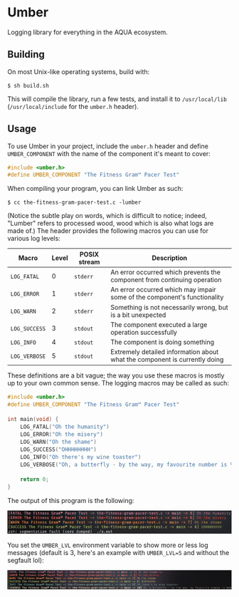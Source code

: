 # Umber

Logging library for everything in the AQUA ecosystem.

## Building

On most Unix-like operating systems, build with:

```console
$ sh build.sh
```

This will compile the library, run a few tests, and install it to `/usr/local/lib` (`/usr/local/include` for the `umber.h` header).

## Usage

To use Umber in your project, include the `umber.h` header and define `UMBER_COMPONENT` with the name of the component it's meant to cover:

```c
#include <umber.h>
#define UMBER_COMPONENT "The Fitness Gram™ Pacer Test"
```

When compiling your program, you can link Umber as such:

```console
$ cc the-fitness-gram-pacer-test.c -lumber
```

(Notice the subtle play on words, which is difficult to notice; indeed, "Lumber" refers to processed wood, wood which is also what logs are made of.)
The header provides the following macros you can use for various log levels:

|Macro        |Level|POSIX stream|Description|
|-------------|-----|------------|-----------|
|`LOG_FATAL`  |0    |`stderr`    |An error occurred which prevents the component from continuing operation|
|`LOG_ERROR`  |1    |`stderr`    |An error occurred which may impair some of the component's functionality|
|`LOG_WARN`   |2    |`stderr`    |Something is not necessarily wrong, but is a bit unexpected|
|`LOG_SUCCESS`|3    |`stdout`    |The component executed a large operation successfully|
|`LOG_INFO`   |4    |`stdout`    |The component is doing something|
|`LOG_VERBOSE`|5    |`stdout`    |Extremely detailed information about what the component is currently doing|

These definitions are a bit vague; the way you use these macros is mostly up to your own common sense.
The logging macros may be called as such:

```c
#include <umber.h>
#define UMBER_COMPONENT "The Fitness Gram™ Pacer Test"

int main(void) {
	LOG_FATAL("Oh the humanity")
	LOG_ERROR("Oh the misery")
	LOG_WARN("Oh the shame")
	LOG_SUCCESS("OHHHHHHHH")
	LOG_INFO("Oh there's my wine toaster")
	LOG_VERBOSE("Oh, a butterfly - by the way, my favourite number is %d", *(volatile int*) 0)

	return 0;
}
```

The output of this program is the following:

![The Fitness Gram™ Pacer Test](pics/out.png)

You set the `UMBER_LVL` environment variable to show more or less log messages (default is 3, here's an example with `UMBER_LVL=5` and without the segfault lol):

![The Fitness Gram™ Pacer Test](pics/lvl-out.png)
